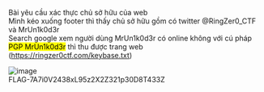 Bài yêu cầu xác thực chủ sở hữu của web  
Mình kéo xuống footer thì thấy chủ sở hữu gồm có twitter @RingZer0_CTF và MrUn1k0d3r  
Search google xem người dùng MrUn1k0d3r có online không  với cú pháp <mark>PGP MrUn1k0d3r</mark> thì thu được trang web (https://ringzer0ctf.com/keybase.txt)

![image](https://github.com/thieptrans/RingZero/assets/118431215/71e0264d-10bc-4b87-a501-061d3dbdcebf)  
FLAG-7A7i0V2438xL95z2X2Z321p30D8T433Z
